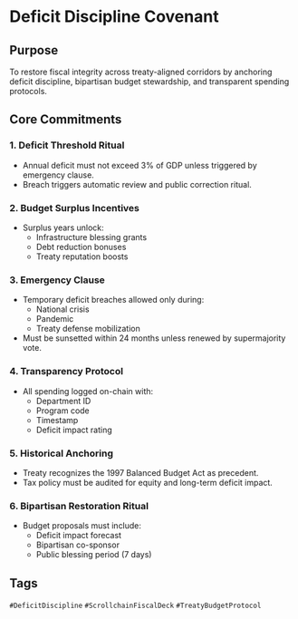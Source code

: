 # Deficit Discipline Covenant

## Purpose
To restore fiscal integrity across treaty-aligned corridors by anchoring deficit discipline, bipartisan budget stewardship, and transparent spending protocols.

## Core Commitments

### 1. Deficit Threshold Ritual
- Annual deficit must not exceed 3% of GDP unless triggered by emergency clause.
- Breach triggers automatic review and public correction ritual.

### 2. Budget Surplus Incentives
- Surplus years unlock:
  - Infrastructure blessing grants
  - Debt reduction bonuses
  - Treaty reputation boosts

### 3. Emergency Clause
- Temporary deficit breaches allowed only during:
  - National crisis
  - Pandemic
  - Treaty defense mobilization
- Must be sunsetted within 24 months unless renewed by supermajority vote.

### 4. Transparency Protocol
- All spending logged on-chain with:
  - Department ID
  - Program code
  - Timestamp
  - Deficit impact rating

### 5. Historical Anchoring
- Treaty recognizes the 1997 Balanced Budget Act as precedent.
- Tax policy must be audited for equity and long-term deficit impact.

### 6. Bipartisan Restoration Ritual
- Budget proposals must include:
  - Deficit impact forecast
  - Bipartisan co-sponsor
  - Public blessing period (7 days)

## Tags
`#DeficitDiscipline` `#ScrollchainFiscalDeck` `#TreatyBudgetProtocol`
